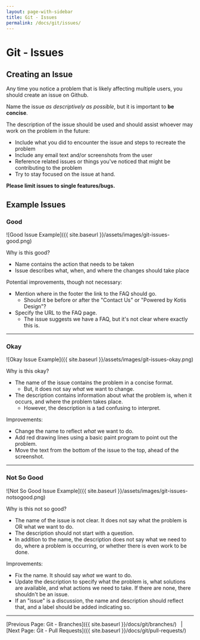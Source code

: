 ```yaml
---
layout: page-with-sidebar
title: Git - Issues
permalink: /docs/git/issues/
---
```


# Git - Issues

## Creating an Issue

Any time you notice a problem that is likely affecting multiple users, you should
create an issue on Github.

Name the issue *as descriptively as possible*, but it is important to **be concise**.

The description of the issue should be used and should assist whoever may work
on the problem in the future:

- Include what you did to encounter the issue and steps to recreate the problem
- Include any email text and/or screenshots from the user
- Reference related issues or things you've noticed that might be contributing
to the problem
- Try to stay focused on the issue at hand.

**Please limit issues to single features/bugs.**

## Example Issues

### Good

![Good Issue Example]({{ site.baseurl }}/assets/images/git-issues-good.png)

Why is this good?

- Name contains the action that needs to be taken
- Issue describes what, when, and where the changes should take place

Potential improvements, though not necessary:

- Mention where in the footer the link to the FAQ should go.
  - Should it be before or after the "Contact Us" or "Powered by Kotis Design"?
- Specify the URL to the FAQ page.
  - The issue suggests we have a FAQ, but it's not clear where exactly this is.

___

### Okay

![Okay Issue Example]({{ site.baseurl }}/assets/images/git-issues-okay.png)

Why is this okay?

- The name of the issue contains the problem in a concise format.
  - But, it does not say *what* we want to change.
- The description contains information about what the problem is, when it occurs,
  and where the problem takes place.
  - However, the description is a tad confusing to interpret.

Improvements:

- Change the name to reflect *what* we want to do.
- Add red drawing lines using a basic paint program to point out the problem.
- Move the text from the bottom of the issue to the top, ahead of the screenshot.

___

### Not So Good

![Not So Good Issue Example]({{ site.baseurl }}/assets/images/git-issues-notsogood.png)

Why is this not so good?

- The name of the issue is not clear.  It does not say what the problem is OR
  what we want to do.
- The description should not start with a question.
- In addition to the name, the description does not say what we need to do, where
  a problem is occurring, or whether there is even work to be done.

Improvements:

- Fix the name.  It should say *what* we want to do.
- Update the description to specify what the problem is, what solutions are available,
  and what actions we need to take.  If there are none, there shouldn't be an issue.
- If an "issue" is a discussion, the name and description should reflect that,
  and a label should be added indicating so.

___

[Previous Page: Git - Branches]({{ site.baseurl }}/docs/git/branches/) &nbsp; | &nbsp;
[Next Page: Git - Pull Requests]({{ site.baseurl }}/docs/git/pull-requests/)
